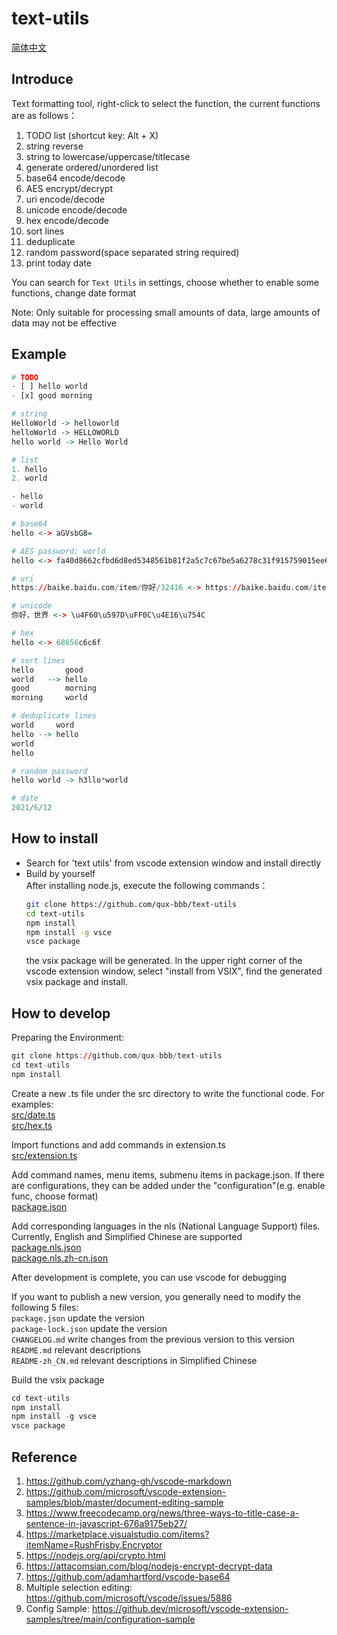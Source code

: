 # text-utils

[简体中文](README-zh_CN.md)  

## Introduce
Text formatting tool, right-click to select the function, the current functions are as follows：  
1. TODO list (shortcut key: Alt + X)
2. string reverse
3. string to lowercase/uppercase/titlecase
4. generate ordered/unordered list
5. base64 encode/decode
6. AES encrypt/decrypt
7. uri encode/decode
8. unicode encode/decode
9. hex encode/decode
10. sort lines
11. deduplicate
12. random password(space separated string required)
13. print today date

You can search for `Text Utils` in settings, choose whether to enable some functions, change date format  

Note: Only suitable for processing small amounts of data, large amounts of data may not be effective  

## Example
```r
# TODO
- [ ] hello world
- [x] good morning

# string
HelloWorld -> helloworld
helloWorld -> HELLOWORLD
hello world -> Hello World

# list
1. hello
2. world

- hello
- world

# base64
hello <-> aGVsbG8=

# AES password: world
hello <-> fa40d8662cfbd6d8ed5348561b81f2a5c7c67be5a6278c31f915759015ee62b7baac7118bd92aa496a1f64681e6c0da9

# uri
https://baike.baidu.com/item/你好/32416 <-> https://baike.baidu.com/item/%E4%BD%A0%E5%A5%BD/32416

# unicode
你好，世界 <-> \u4F60\u597D\uFF0C\u4E16\u754C

# hex
hello <-> 68656c6c6f

# sort lines
hello       good
world   --> hello
good        morning
morning     world

# deduplicate lines
world     word
hello --> hello
world
hello

# random password
hello world -> h3llo*world

# date
2021/6/12
```


## How to install
- Search for 'text utils' from vscode extension window and install directly  
- Build by yourself  
   After installing node.js, execute the following commands：
   ```sh
   git clone https://github.com/qux-bbb/text-utils
   cd text-utils
   npm install
   npm install -g vsce
   vsce package
   ```
   the vsix package will be generated. In the upper right corner of the vscode extension window, select "install from VSIX", find the generated vsix package and install.  


## How to develop
Preparing the Environment:  
```r
git clone https://github.com/qux-bbb/text-utils
cd text-utils
npm install
```

Create a new .ts file under the src directory to write the functional code. For examples:  
[src/date.ts](src/date.ts)  
[src/hex.ts](src/hex.ts)  

Import functions and add commands in extension.ts  
[src/extension.ts](src/extension.ts)  

Add command names, menu items, submenu items in package.json. If there are configurations, they can be added under the "configuration"(e.g. enable func, choose format)  
[package.json](package.json)  

Add corresponding languages in the nls (National Language Support) files. Currently, English and Simplified Chinese are supported  
[package.nls.json](package.nls.json)  
[package.nls.zh-cn.json](package.nls.zh-cn.json)  

After development is complete, you can use vscode for debugging  

If you want to publish a new version, you generally need to modify the following 5 files:  
`package.json` update the version  
`package-lock.json` update the version  
`CHANGELOG.md` write changes from the previous version to this version  
`README.md` relevant descriptions  
`README-zh_CN.md` relevant descriptions in Simplified Chinese  

Build the vsix package  
```r
cd text-utils
npm install
npm install -g vsce
vsce package
```


## Reference
1. https://github.com/yzhang-gh/vscode-markdown  
2. https://github.com/microsoft/vscode-extension-samples/blob/master/document-editing-sample  
3. https://www.freecodecamp.org/news/three-ways-to-title-case-a-sentence-in-javascript-676a9175eb27/  
4. https://marketplace.visualstudio.com/items?itemName=RushFrisby.Encryptor  
5. https://nodejs.org/api/crypto.html  
6. https://attacomsian.com/blog/nodejs-encrypt-decrypt-data  
7. https://github.com/adamhartford/vscode-base64  
8. Multiple selection editing: https://github.com/microsoft/vscode/issues/5886  
9. Config Sample: https://github.dev/microsoft/vscode-extension-samples/tree/main/configuration-sample  
